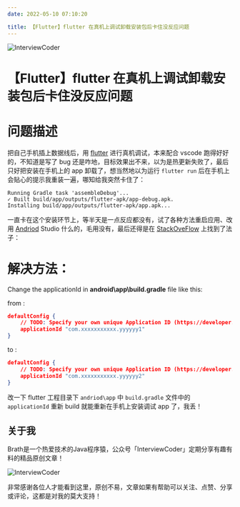 ```yaml
---
date: 2022-05-10 07:10:20

title: 【Flutter】flutter 在真机上调试卸载安装包后卡住没反应问题
---
```


![InterviewCoder](https://brath4.oss-cn-shenzhen.aliyuncs.com/picgo/%E6%89%AB%E7%A0%81_%E6%90%9C%E7%B4%A2%E8%81%94%E5%90%88%E4%BC%A0%E6%92%AD%E6%A0%B7%E5%BC%8F-%E6%A0%87%E5%87%86%E8%89%B2%E7%89%88.png)



# 【Flutter】flutter 在真机上调试卸载安装包后卡住没反应问题

# 问题描述

把自己手机插上数据线后，用 [flutter](https://so.csdn.net/so/search?q=flutter&spm=1001.2101.3001.7020) 进行真机调试，本来配合 vscode 跑得好好的，不知道是写了 bug 还是咋地，目标效果出不来，以为是热更新失败了，最后只好把安装在手机上的 app 卸载了，想当然地以为运行 `flutter run` 后在手机上会贴心的提示我重装一遍，哪知给我突然卡住了：

```shell
Running Gradle task 'assembleDebug'...
✓ Built build/app/outputs/flutter-apk/app-debug.apk.
Installing build/app/outputs/flutter-apk/app.apk...

```

一直卡在这个安装环节上，等半天是一点反应都没有，试了各种方法重启应用、改用 [Andriod](https://so.csdn.net/so/search?q=Andriod&spm=1001.2101.3001.7020) Studio 什么的，毛用没有，最后还得是在 [StackOveFlow](https://stackoverflow.com/) 上找到了法子：

# 解决方法：

Change the applicationId in **android\app\build.gradle** file like this:

from :

```json
defaultConfig {
	// TODO: Specify your own unique Application ID (https://developer.android.com/studio/build/application-id.html).
	applicationId "com.xxxxxxxxxxx.yyyyyy1"
}
```

to :

```json
defaultConfig {
	// TODO: Specify your own unique Application ID (https://developer.android.com/studio/build/application-id.html).
	applicationId "com.xxxxxxxxxxx.yyyyyy2"
}
```

改一下 flutter 工程目录下 `andriod\app` 中 `build.gradle` 文件中的 `applicationId` 重新 build 就能重新在手机上安装调试 app 了，我丢！
## 关于我

Brath是一个热爱技术的Java程序猿，公众号「InterviewCoder」定期分享有趣有料的精品原创文章！

![InterviewCoder](https://brath4.oss-cn-shenzhen.aliyuncs.com/picgo/%E4%BA%8C%E7%BB%B4%E7%A0%81plus.png)

非常感谢各位人才能看到这里，原创不易，文章如果有帮助可以关注、点赞、分享或评论，这都是对我的莫大支持！
